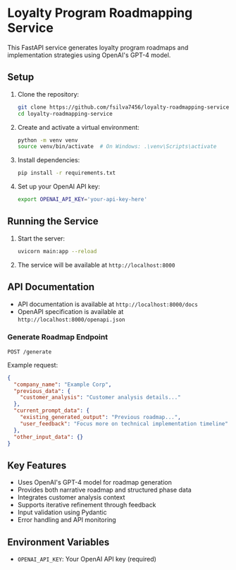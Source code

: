 # Loyalty Program Roadmapping Service

This FastAPI service generates loyalty program roadmaps and implementation strategies using OpenAI's GPT-4 model.

## Setup

1. Clone the repository:
   ```bash
   git clone https://github.com/fsilva7456/loyalty-roadmapping-service.git
   cd loyalty-roadmapping-service
   ```

2. Create and activate a virtual environment:
   ```bash
   python -m venv venv
   source venv/bin/activate  # On Windows: .\venv\Scripts\activate
   ```

3. Install dependencies:
   ```bash
   pip install -r requirements.txt
   ```

4. Set up your OpenAI API key:
   ```bash
   export OPENAI_API_KEY='your-api-key-here'
   ```

## Running the Service

1. Start the server:
   ```bash
   uvicorn main:app --reload
   ```

2. The service will be available at `http://localhost:8000`

## API Documentation

- API documentation is available at `http://localhost:8000/docs`
- OpenAPI specification is available at `http://localhost:8000/openapi.json`

### Generate Roadmap Endpoint

`POST /generate`

Example request:
```json
{
  "company_name": "Example Corp",
  "previous_data": {
    "customer_analysis": "Customer analysis details..."
  },
  "current_prompt_data": {
    "existing_generated_output": "Previous roadmap...",
    "user_feedback": "Focus more on technical implementation timeline"
  },
  "other_input_data": {}
}
```

## Key Features

- Uses OpenAI's GPT-4 model for roadmap generation
- Provides both narrative roadmap and structured phase data
- Integrates customer analysis context
- Supports iterative refinement through feedback
- Input validation using Pydantic
- Error handling and API monitoring

## Environment Variables

- `OPENAI_API_KEY`: Your OpenAI API key (required)
